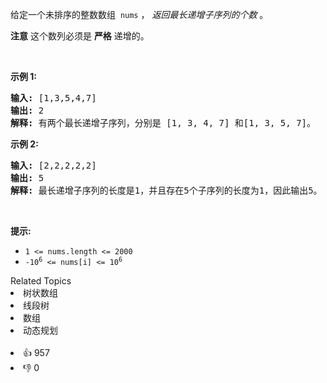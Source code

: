 <p>给定一个未排序的整数数组
 <meta charset="UTF-8" />&nbsp;<code>nums</code>&nbsp;，&nbsp;<em>返回最长递增子序列的个数</em>&nbsp;。</p>

<p><strong>注意</strong>&nbsp;这个数列必须是 <strong>严格</strong> 递增的。</p>

<p>&nbsp;</p>

<p><strong>示例 1:</strong></p>

<pre>
<strong>输入:</strong> [1,3,5,4,7]
<strong>输出:</strong> 2
<strong>解释:</strong> 有两个最长递增子序列，分别是 [1, 3, 4, 7] 和[1, 3, 5, 7]。
</pre>

<p><strong>示例 2:</strong></p>

<pre>
<strong>输入:</strong> [2,2,2,2,2]
<strong>输出:</strong> 5
<strong>解释:</strong> 最长递增子序列的长度是1，并且存在5个子序列的长度为1，因此输出5。
</pre>

<p>&nbsp;</p>

<p><strong>提示:</strong>&nbsp;</p>

<p>
 <meta charset="UTF-8" /></p>

<ul> 
 <li><code>1 &lt;= nums.length &lt;= 2000</code></li> 
 <li><code>-10<sup>6</sup>&nbsp;&lt;= nums[i] &lt;= 10<sup>6</sup></code></li> 
</ul>

<div><div>Related Topics</div><div><li>树状数组</li><li>线段树</li><li>数组</li><li>动态规划</li></div></div><br><div><li>👍 957</li><li>👎 0</li></div>